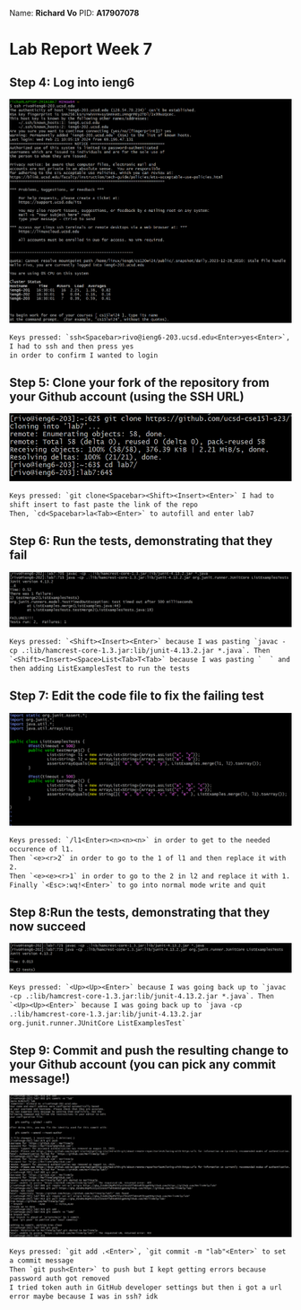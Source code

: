 Name: **Richard Vo** 
PID: **A17907078**

# Lab Report Week 7

## Step 4: Log into ieng6
![alt text](image-2.png)
```
Keys pressed: `ssh<Spacebar>rivo@ieng6-203.ucsd.edu<Enter>yes<Enter>`, I had to ssh and then press yes 
in order to confirm I wanted to login
```
## Step 5: Clone your fork of the repository from your Github account (using the SSH URL)
![alt text](image-3.png)
```
Keys pressed: `git clone<Spacebar><Shift><Insert><Enter>` I had to shift insert to fast paste the link of the repo
Then, `cd<Spacebar>la<Tab><Enter>` to autofill and enter lab7
```
## Step 6: Run the tests, demonstrating that they fail
![alt text](image-4.png)
```
Keys pressed: `<Shift><Insert><Enter>` because I was pasting `javac -cp .:lib/hamcrest-core-1.3.jar:lib/junit-4.13.2.jar *.java`. Then `<Shift><Insert><Space>List<Tab>T<Tab>` because I was pasting `  ` and then adding ListExamplesTest to run the tests
```
## Step 7: Edit the code file to fix the failing test
![alt text](image-5.png)
```
Keys pressed: `/l1<Enter><n><n><n>` in order to get to the needed occurence of l1.
Then `<e><r>2` in order to go to the 1 of l1 and then replace it with 2.
Then `<e><e><r>1` in order to go to the 2 in l2 and replace it with 1.
Finally `<Esc>:wq!<Enter>` to go into normal mode write and quit
```
## Step 8:Run the tests, demonstrating that they now succeed
![alt text](image-6.png)
```
Keys pressed: `<Up><Up><Enter>` because I was going back up to `javac -cp .:lib/hamcrest-core-1.3.jar:lib/junit-4.13.2.jar *.java`. Then `<Up><Up><Enter>` because I was going back up to `java -cp .:lib/hamcrest-core-1.3.jar:lib/junit-4.13.2.jar org.junit.runner.JUnitCore ListExamplesTest`
```
## Step 9: Commit and push the resulting change to your Github account (you can pick any commit message!)
![alt text](image-7.png)
```
Keys pressed: `git add .<Enter>`, `git commit -m "lab"<Enter>` to set a commit message
Then `git push<Enter>` to push but I kept getting errors because password auth got removed
I tried token auth in GitHub developer settings but then i got a url error maybe because I was in ssh? idk
```

